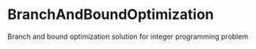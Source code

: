 # BranchAndBoundOptimization
Branch and bound optimization solution for integer programming problem
